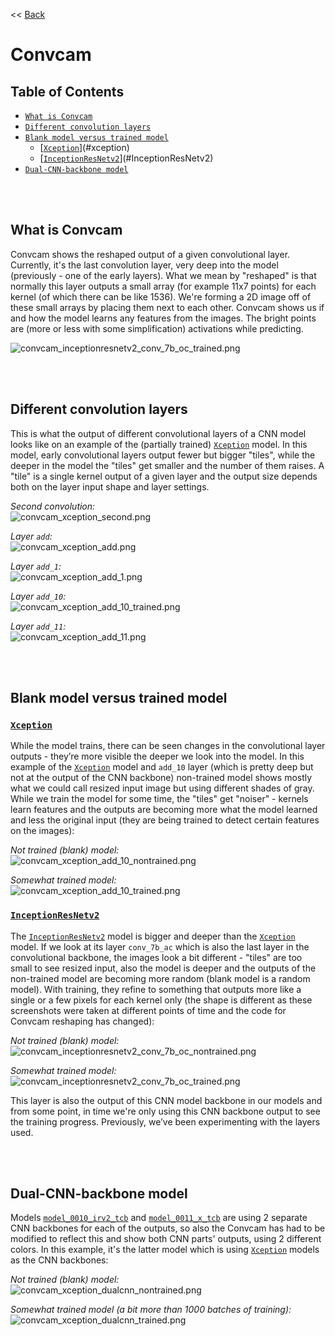 << [Back](../../../)

# Convcam

## Table of Contents
- [`What is Convcam`](#what-is-convcam)
- [`Different convolution layers`](#different-convolution-layers)
- [`Blank model versus trained model`](#blank-model-versus-trained-model)
  - [[`Xception`](../project_info/xception.md)](#xception)
  - [[`InceptionResNetv2`](../project_info/inceptionresnetv2.md)](#InceptionResNetv2)
- [`Dual-CNN-backbone model`](#dual-cnn-backbone-model)

<br/>
<br/>

## What is Convcam

Convcam shows the reshaped output of a given convolutional layer. Currently, it's the last convolution layer, very deep into the model (previously - one of the early layers). What we mean by "reshaped" is that normally this layer outputs a small array (for example 11x7 points) for each kernel (of which there can be like 1536). We're forming a 2D image off of these small arrays by placing them next to each other. Convcam shows us if and how the model learns any features from the images. The bright points are (more or less with some simplification) activations while predicting.

![convcam_inceptionresnetv2_conv_7b_oc_trained.png](../_media/convcam_inceptionresnetv2_conv_7b_oc_trained.png)

<br/>
<br/>

## Different convolution layers

This is what the output of different convolutional layers of a CNN model looks like on an example of the (partially trained) [`Xception`](../project_info/xception.md) model. In this model, early convolutional layers output fewer but bigger "tiles", while the deeper in the model the "tiles" get smaller and the number of them raises. A "tile" is a single kernel output of a given layer and the output size depends both on the layer input shape and layer settings.

*Second convolution:*  
![convcam_xception_second.png](../_media/convcam_xception_second.png)

*Layer `add`:*  
![convcam_xception_add.png](../_media/convcam_xception_add.png)

*Layer `add_1`:*  
![convcam_xception_add_1.png](../_media/convcam_xception_add_1.png)

*Layer `add_10`:*  
![convcam_xception_add_10_trained.png](../_media/convcam_xception_add_10_trained.png)

*Layer `add_11`:*  
![convcam_xception_add_11.png](../_media/convcam_xception_add_11.png)

<br/>
<br/>

## Blank model versus trained model

### [`Xception`](../project_info/xception.md)

While the model trains, there can be seen changes in the convolutional layer outputs - they’re more visible the deeper we look into the model. In this example of the [`Xception`](../project_info/xception.md) model and `add_10` layer (which is pretty deep but not at the output of the CNN backbone) non-trained model shows mostly what we could call resized input image but using different shades of gray. While we train the model for some time, the "tiles" get "noiser" - kernels learn features and the outputs are becoming more what the model learned and less the original input (they are being trained to detect certain features on the images):

*Not trained (blank) model:*  
![convcam_xception_add_10_nontrained.png](../_media/convcam_xception_add_10_nontrained.png)

*Somewhat trained model:*  
![convcam_xception_add_10_trained.png](../_media/convcam_xception_add_10_trained.png)

### [`InceptionResNetv2`](../project_info/inceptionresnetv2.md)

The [`InceptionResNetv2`](../project_info/inceptionresnetv2.md) model is bigger and deeper than the [`Xception`](../project_info/xception.md) model. If we look at its layer `conv_7b_ac` which is also the last layer in the convolutional backbone, the images look a bit different - "tiles" are too small to see resized input, also the model is deeper and the outputs of the non-trained model are becoming more random (blank model is a random model). With training, they refine to something that outputs more like a single or a few pixels for each kernel only (the shape is different as these screenshots were taken at different points of time and the code for Convcam reshaping has changed):

*Not trained (blank) model:*  
![convcam_inceptionresnetv2_conv_7b_oc_nontrained.png](../_media/convcam_inceptionresnetv2_conv_7b_oc_nontrained.png)

*Somewhat trained model:*  
![convcam_inceptionresnetv2_conv_7b_oc_trained.png](../_media/convcam_inceptionresnetv2_conv_7b_oc_trained.png)

This layer is also the output of this CNN model backbone in our models and from some point, in time we're only using this CNN backbone output to see the training progress. Previously, we’ve been experimenting with the layers used.

<br/>
<br/>

## Dual-CNN-backbone model

Models [`model_0010_irv2_tcb`](../model_0010_irv2_tcb) and [`model_0011_x_tcb`](../model_0011_x_tcb) are using 2 separate CNN backbones for each of the outputs, so also the Convcam has had to be modified to reflect this and show both CNN parts' outputs, using 2 different colors. In this example, it's the latter model which is using [`Xception`](../project_info/xception.md) models as the CNN backbones:

*Not trained (blank) model:*  
![convcam_xception_dualcnn_nontrained.png](../_media/convcam_xception_dualcnn_nontrained.png)

*Somewhat trained model (a bit more than 1000 batches of training):*  
![convcam_xception_dualcnn_trained.png](../_media/convcam_xception_dualcnn_trained.png)
